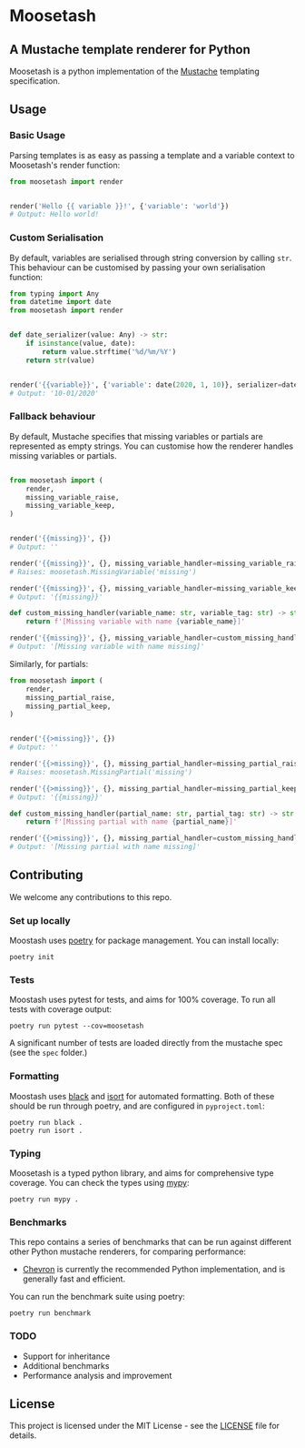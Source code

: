 # Moosetash

## A Mustache template renderer for Python

Moosetash is a python implementation of the [Mustache](https://mustache.github.io/) templating specification.

## Usage

### Basic Usage

Parsing templates is as easy as passing a template and a variable context to Moosetash's render function:

```python
from moosetash import render


render('Hello {{ variable }}!', {'variable': 'world'})
# Output: Hello world!

```

### Custom Serialisation

By default, variables are serialised through string conversion by calling `str`. This behaviour can be customised by passing your own serialisation function:

```python
from typing import Any
from datetime import date
from moosetash import render


def date_serializer(value: Any) -> str:
    if isinstance(value, date):
        return value.strftime('%d/%m/%Y')
    return str(value)


render('{{variable}}', {'variable': date(2020, 1, 10)}, serializer=date_serializer)
# Output: '10-01/2020'
```

### Fallback behaviour

By default, Mustache specifies that missing variables or partials are represented as empty strings. You can customise how the renderer handles missing variables or partials.

```python

from moosetash import (
    render,
    missing_variable_raise,
    missing_variable_keep,
)


render('{{missing}}', {})
# Output: ''

render('{{missing}}', {}, missing_variable_handler=missing_variable_raise)
# Raises: moosetash.MissingVariable('missing')

render('{{missing}}', {}, missing_variable_handler=missing_variable_keep)
# Output: '{{missing}}'

def custom_missing_handler(variable_name: str, variable_tag: str) -> str:
    return f'[Missing variable with name {variable_name}]'

render('{{missing}}', {}, missing_variable_handler=custom_missing_handler)
# Output: '[Missing variable with name missing]'

```

Similarly, for partials:

```python
from moosetash import (
    render,
    missing_partial_raise,
    missing_partial_keep,
)


render('{{>missing}}', {})
# Output: ''

render('{{>missing}}', {}, missing_partial_handler=missing_partial_raise)
# Raises: moosetash.MissingPartial('missing')

render('{{>missing}}', {}, missing_partial_handler=missing_partial_keep)
# Output: '{{missing}}'

def custom_missing_handler(partial_name: str, partial_tag: str) -> str:
    return f'[Missing partial with name {partial_name}]'

render('{{>missing}}', {}, missing_partial_handler=custom_missing_handler)
# Output: '[Missing partial with name missing]'

```

## Contributing

We welcome any contributions to this repo.

### Set up locally

Moostash uses [poetry](https://python-poetry.org/) for package management. You can install locally:

```
poetry init
```

### Tests

Moostash uses pytest for tests, and aims for 100% coverage. To run all tests with coverage output:

```
poetry run pytest --cov=moosetash
```

A significant number of tests are loaded directly from the mustache spec (see the `spec` folder.)

### Formatting

Moostash uses [black](https://github.com/psf/black) and [isort](https://pycqa.github.io/isort/) for automated formatting. Both of these should be run through poetry, and are configured in `pyproject.toml`:

```
poetry run black .
poetry run isort .
```

### Typing

Moosetash is a typed python library, and aims for comprehensive type coverage. You can check the types using [mypy](https://mypy.readthedocs.io/en/stable/):

```
poetry run mypy .
```

### Benchmarks

This repo contains a series of benchmarks that can be run against different other Python mustache renderers, for comparing performance:

-   [Chevron](https://github.com/noahmorrison/chevron) is currently the recommended Python implementation, and is generally fast and efficient.

You can run the benchmark suite using poetry:

```
poetry run benchmark
```

### TODO

-   Support for inheritance
-   Additional benchmarks
-   Performance analysis and improvement

## License

This project is licensed under the MIT License - see the [LICENSE](LICENSE) file for details.
